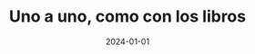---
layout: default
modal-id: 1
lang: "es"
title: Uno a uno, como con los libros
date: 2024-01-01
img: 6-how-it-works.jpg
alt: image-alt
project-date: enero 2025
client: Start Bootstrap
category: Desarrollo Web
description: Con Audiovook disfrutas de cada título de forma individual, igual que con un libro físico. Si se lo prestas a alguien, ya no podrás escucharlo hasta que deje de tenerlo. No es necesario esperar a que te lo devuelvan, simplemente desactivas el acceso y recuperas tu escucha. Una experiencia justa, simple y flexible.
---